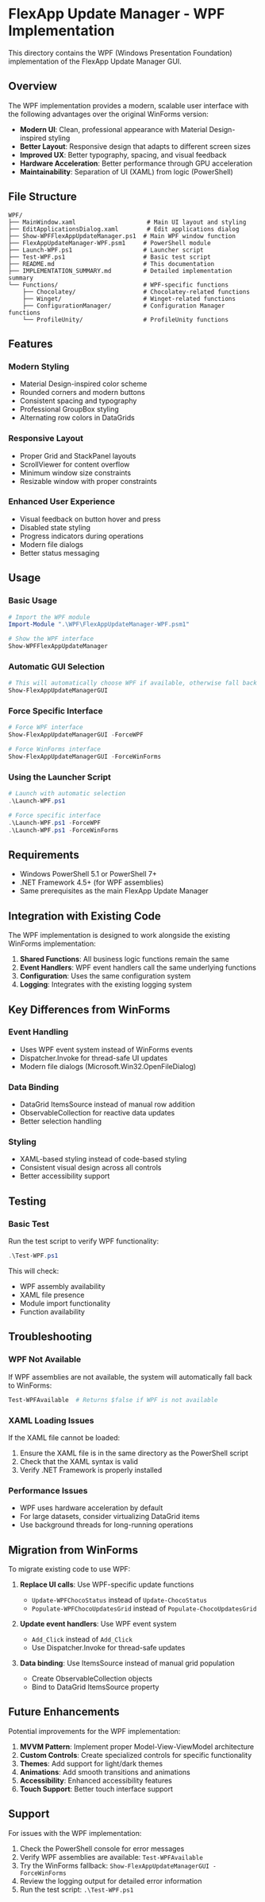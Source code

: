 # FlexApp Update Manager - WPF Implementation

This directory contains the WPF (Windows Presentation Foundation) implementation of the FlexApp Update Manager GUI.

## Overview

The WPF implementation provides a modern, scalable user interface with the following advantages over the original WinForms version:

- **Modern UI**: Clean, professional appearance with Material Design-inspired styling
- **Better Layout**: Responsive design that adapts to different screen sizes
- **Improved UX**: Better typography, spacing, and visual feedback
- **Hardware Acceleration**: Better performance through GPU acceleration
- **Maintainability**: Separation of UI (XAML) from logic (PowerShell)

## File Structure

```
WPF/
├── MainWindow.xaml                    # Main UI layout and styling
├── EditApplicationsDialog.xaml        # Edit applications dialog
├── Show-WPFFlexAppUpdateManager.ps1  # Main WPF window function
├── FlexAppUpdateManager-WPF.psm1     # PowerShell module
├── Launch-WPF.ps1                    # Launcher script
├── Test-WPF.ps1                      # Basic test script
├── README.md                         # This documentation
├── IMPLEMENTATION_SUMMARY.md         # Detailed implementation summary
└── Functions/                        # WPF-specific functions
    ├── Chocolatey/                   # Chocolatey-related functions
    ├── Winget/                       # Winget-related functions
    ├── ConfigurationManager/         # Configuration Manager functions
    └── ProfileUnity/                 # ProfileUnity functions
```

## Features

### Modern Styling
- Material Design-inspired color scheme
- Rounded corners and modern buttons
- Consistent spacing and typography
- Professional GroupBox styling
- Alternating row colors in DataGrids

### Responsive Layout
- Proper Grid and StackPanel layouts
- ScrollViewer for content overflow
- Minimum window size constraints
- Resizable window with proper constraints

### Enhanced User Experience
- Visual feedback on button hover and press
- Disabled state styling
- Progress indicators during operations
- Modern file dialogs
- Better status messaging

## Usage

### Basic Usage
```powershell
# Import the WPF module
Import-Module ".\WPF\FlexAppUpdateManager-WPF.psm1"

# Show the WPF interface
Show-WPFFlexAppUpdateManager
```

### Automatic GUI Selection
```powershell
# This will automatically choose WPF if available, otherwise fall back to WinForms
Show-FlexAppUpdateManagerGUI
```

### Force Specific Interface
```powershell
# Force WPF interface
Show-FlexAppUpdateManagerGUI -ForceWPF

# Force WinForms interface
Show-FlexAppUpdateManagerGUI -ForceWinForms
```

### Using the Launcher Script
```powershell
# Launch with automatic selection
.\Launch-WPF.ps1

# Force specific interface
.\Launch-WPF.ps1 -ForceWPF
.\Launch-WPF.ps1 -ForceWinForms
```

## Requirements

- Windows PowerShell 5.1 or PowerShell 7+
- .NET Framework 4.5+ (for WPF assemblies)
- Same prerequisites as the main FlexApp Update Manager

## Integration with Existing Code

The WPF implementation is designed to work alongside the existing WinForms implementation:

1. **Shared Functions**: All business logic functions remain the same
2. **Event Handlers**: WPF event handlers call the same underlying functions
3. **Configuration**: Uses the same configuration system
4. **Logging**: Integrates with the existing logging system

## Key Differences from WinForms

### Event Handling
- Uses WPF event system instead of WinForms events
- Dispatcher.Invoke for thread-safe UI updates
- Modern file dialogs (Microsoft.Win32.OpenFileDialog)

### Data Binding
- DataGrid ItemsSource instead of manual row addition
- ObservableCollection for reactive data updates
- Better selection handling

### Styling
- XAML-based styling instead of code-based styling
- Consistent visual design across all controls
- Better accessibility support

## Testing

### Basic Test
Run the test script to verify WPF functionality:
```powershell
.\Test-WPF.ps1
```

This will check:
- WPF assembly availability
- XAML file presence
- Module import functionality
- Function availability

## Troubleshooting

### WPF Not Available
If WPF assemblies are not available, the system will automatically fall back to WinForms:
```powershell
Test-WPFAvailable  # Returns $false if WPF is not available
```

### XAML Loading Issues
If the XAML file cannot be loaded:
1. Ensure the XAML file is in the same directory as the PowerShell script
2. Check that the XAML syntax is valid
3. Verify .NET Framework is properly installed

### Performance Issues
- WPF uses hardware acceleration by default
- For large datasets, consider virtualizing DataGrid items
- Use background threads for long-running operations

## Migration from WinForms

To migrate existing code to use WPF:

1. **Replace UI calls**: Use WPF-specific update functions
   - `Update-WPFChocoStatus` instead of `Update-ChocoStatus`
   - `Populate-WPFChocoUpdatesGrid` instead of `Populate-ChocoUpdatesGrid`

2. **Update event handlers**: Use WPF event system
   - `Add_Click` instead of `Add_Click`
   - Use Dispatcher.Invoke for thread-safe updates

3. **Data binding**: Use ItemsSource instead of manual grid population
   - Create ObservableCollection objects
   - Bind to DataGrid ItemsSource property

## Future Enhancements

Potential improvements for the WPF implementation:

1. **MVVM Pattern**: Implement proper Model-View-ViewModel architecture
2. **Custom Controls**: Create specialized controls for specific functionality
3. **Themes**: Add support for light/dark themes
4. **Animations**: Add smooth transitions and animations
5. **Accessibility**: Enhanced accessibility features
6. **Touch Support**: Better touch interface support

## Support

For issues with the WPF implementation:

1. Check the PowerShell console for error messages
2. Verify WPF assemblies are available: `Test-WPFAvailable`
3. Try the WinForms fallback: `Show-FlexAppUpdateManagerGUI -ForceWinForms`
4. Review the logging output for detailed error information
5. Run the test script: `.\Test-WPF.ps1`
